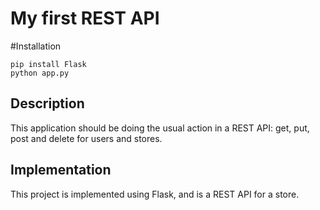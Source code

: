 # My first REST API

#Installation

```
pip install Flask
python app.py
```
## Description
This application should be doing the usual action in a REST API: get, put, post and delete for users and stores.
## Implementation

This project is implemented using Flask, and is a REST API for a store.
